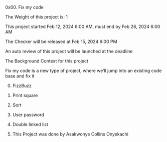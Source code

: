0x00. Fix my code

The Weight of this project is: 1

This project started Feb 12, 2024 6:00 AM, must end by Feb 26, 2024 6:00 AM

The Checker will be released at Feb 15, 2024 6:00 PM

An auto review of this project will be launched at the deadline

The Background Context for this project

Fix my code is a new type of project, where we’ll jump into an existing code base and fix it

0. FizzBuzz

1. Print square

2. Sort

3. User password

4. Double linked list

5. This Project was done by Asakwonye Collins Onyekachi
